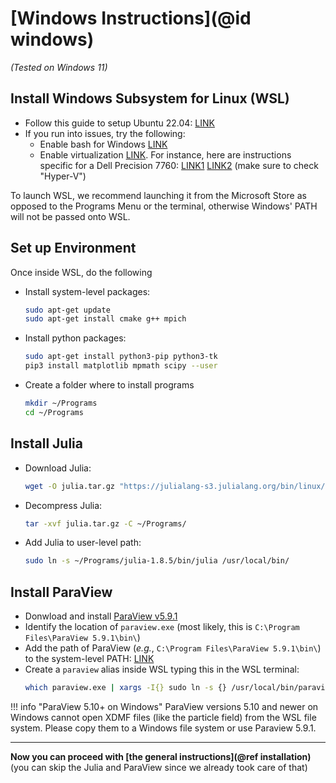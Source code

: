 # [Windows Instructions](@id windows)

*(Tested on Windows 11)*


## Install Windows Subsystem for Linux (WSL)
* Follow this guide to setup Ubuntu 22.04: [LINK](https://ubuntu.com/tutorials/install-ubuntu-on-wsl2-on-windows-11-with-gui-support)
* If you run into issues, try the following:
    * Enable bash for Windows [LINK](https://www.groovypost.com/howto/install-and-start-bash-in-windows-10-anniversary-update)
    * Enable virtualization [LINK](https://learn.microsoft.com/en-us/windows/wsl/troubleshooting#error-0x80370102-the-virtual-machine-could-not-be-started-because-a-required-feature-is-not-installed). For instance, here are instructions specific for a Dell Precision 7760: [LINK1](https://www.dell.com/support/kbdoc/en-us/000195978/how-to-enable-or-disable-hardware-virtualization-on-dell-systems) [LINK2](https://www.dell.com/support/kbdoc/en-us/000195980/how-to-enable-or-disable-windows-virtualization-on-dell-systems) (make sure to check "Hyper-V")

To launch WSL, we recommend launching it from the Microsoft Store as opposed to
the Programs Menu or the terminal, otherwise Windows' PATH will not be passed
onto WSL.

## Set up Environment
Once inside WSL, do the following

* Install system-level packages:
  ```bash
  sudo apt-get update
  sudo apt-get install cmake g++ mpich
  ```
* Install python packages:
  ```bash
  sudo apt-get install python3-pip python3-tk
  pip3 install matplotlib mpmath scipy --user
  ```
* Create a folder where to install programs
  ```bash
  mkdir ~/Programs
  cd ~/Programs
  ```

## Install Julia
* Download Julia:
  ```bash
  wget -O julia.tar.gz "https://julialang-s3.julialang.org/bin/linux/x64/1.8/julia-1.8.5-linux-x86_64.tar.gz"
  ```
* Decompress Julia:
  ```bash
  tar -xvf julia.tar.gz -C ~/Programs/
  ```
* Add Julia to user-level path:
  ```bash
  sudo ln -s ~/Programs/julia-1.8.5/bin/julia /usr/local/bin/
  ```

## Install ParaView
* Donwload and install [ParaView v5.9.1](https://www.paraview.org/paraview-downloads/download.php?submit=Download&version=v5.9&type=binary&os=Windows&downloadFile=ParaView-5.9.1-Windows-Python3.8-msvc2017-64bit.exe)
* Identify the location of `paraview.exe` (most likely, this is `C:\Program Files\ParaView 5.9.1\bin\`)
* Add the path of ParaView (*e.g.*, `C:\Program Files\ParaView 5.9.1\bin\`) to the system-level PATH: [LINK](https://www.computerhope.com/issues/ch000549.htm)
* Create a `paraview` alias inside WSL typing this in the WSL terminal:
  ```bash
  which paraview.exe | xargs -I{} sudo ln -s {} /usr/local/bin/paraview
  ```

!!! info "ParaView 5.10+ on Windows"
    ParaView versions 5.10 and newer on Windows cannot open XDMF files (like
    the particle field) from the WSL file system. Please copy them to a Windows
    file system or use Paraview 5.9.1.


---

**Now you can proceed with [the general instructions](@ref installation)**
(you can skip the Julia and ParaView since we already took care of that)
